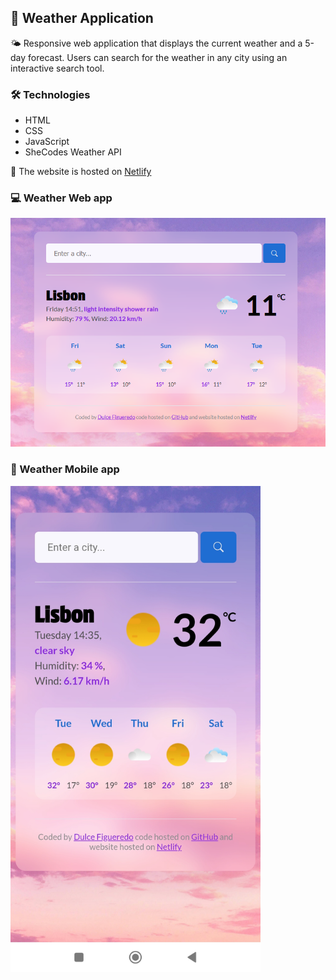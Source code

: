 ## 📍 Weather Application

🌤 Responsive web application that displays the current weather and a 5-day forecast. Users can search for the weather in any city using an interactive search tool.


### 🛠 Technologies
- HTML
- CSS
- JavaScript
- SheCodes Weather API


📌 The website is hosted on <a href="https://meteo-shecodes-dulce.netlify.app/">Netlify</a>


### 💻 Weather Web app

<img src="images/weather.png" alt="Weather web app" width="700">

### 📱 Weather Mobile app

<img src="images/mobile-weather.jpg" alt="Weather mobile app" width="400">
